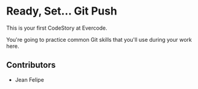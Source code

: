 
# Ready, Set... Git Push

This is your first CodeStory at Evercode.

You're going to practice common Git skills that you'll use during your work here.

## Contributors

- Jean Felipe